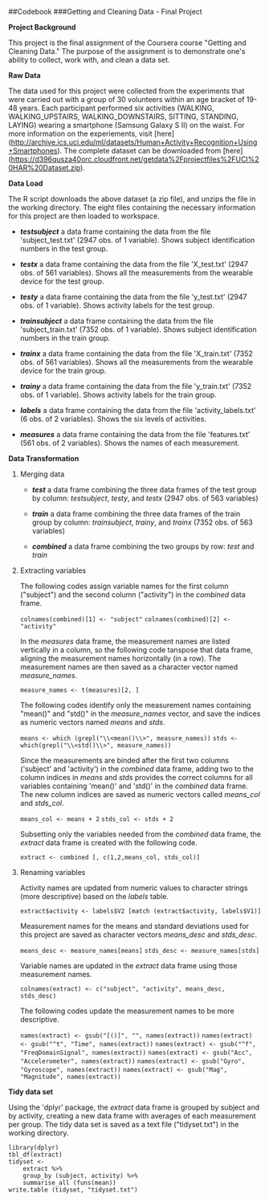 ##Codebook
###Getting and Cleaning Data - Final Project



**Project Background**

This project is the final assignment of the Coursera course "Getting and Cleaning Data." The purpose of the assignment is to demonstrate one's ability to collect, work with, and clean a data set. 


**Raw Data**

The data used for this project were collected from the experiments that were carried out with a group of 30 volunteers within an age bracket of 19-48 years. Each participant performed six activities (WALKING, WALKING_UPSTAIRS, WALKING_DOWNSTAIRS, SITTING, STANDING, LAYING) wearing a smartphone (Samsung Galaxy S II) on the waist. For more information on the experiements, visit [here] (http://archive.ics.uci.edu/ml/datasets/Human+Activity+Recognition+Using+Smartphones).
The complete dataset can be downloaded from [here] (https://d396qusza40orc.cloudfront.net/getdata%2Fprojectfiles%2FUCI%20HAR%20Dataset.zip).

**Data Load**

The R script downloads the above dataset (a zip file), and unzips the file in the working directory. The eight files containing the necessary information for this project are then loaded to workspace. 

- ***testsubject*** a data frame containing the data from the file 'subject_test.txt' (2947 obs. of 1 variable). Shows subject identification numbers in the test group.

- ***testx*** a data frame containing the data from the file 'X_test.txt' (2947 obs. of 561 variables). Shows all the measurements from the wearable device for the test group.

- ***testy*** a data frame containing the data from the file 'y_test.txt' (2947 obs. of 1 variable). Shows activity labels for the test group.

- ***trainsubject*** a data frame containing the data from the file 'subject_train.txt' (7352 obs. of 1 variable). Shows subject identification numbers in the train group.

- ***trainx*** a data frame containing the data from the file 'X_train.txt' (7352 obs. of 561 variables). Shows all the measurements from the wearable device for the train group.

- ***trainy*** a data frame containing the data from the file 'y_train.txt' (7352 obs. of 1 variable). Shows activity labels for the train group.

- ***labels*** a data frame containing the data from the file 'activity_labels.txt' (6 obs. of 2 variables). Shows the six levels of activities.

- ***measures*** a data frame containing the data from the file 'features.txt' (561 obs. of 2 variables). Shows the names of each measurement.


**Data Transformation** 

1. Merging data

	- ***test*** a data frame combining the three data frames of the test group by column: *testsubject*, *testy*, and *testx* (2947 obs. of 563 variables)

	- ***train*** a data frame combining the three data frames of the train group by column: *trainsubject*, *trainy*, and *trainx* (7352 obs. of 563 variables)

	- ***combined*** a data frame combining the two groups by row: *test* and *train*


2. Extracting variables 

	The following codes assign variable names for the first column ("subject") and the second column ("activity") in the *combined* data frame.

	`colnames(combined)[1] <- "subject"`
	`colnames(combined)[2] <- "activity"`

	In the *measures* data frame, the measurement names are listed vertically in a column, so the following code tanspose that data frame, aligning the measurement names horizontally (in a row). The measurement names are then saved as a character vector named *measure_names*.

	`measure_names <- t(measures)[2, ]`

	The following codes identify only the measurement names containing "mean()" and "std()" in the *measure_names* vector, and save the indices as numeric vectors named *means* and *stds*. 

	`means <- which (grepl("\\<mean()\\>", measure_names))`
`stds <- which(grepl("\\<std()\\>", measure_names))`

	Since the measurements are binded after the first two columns ('subject' and 'activity') in the *combined* data frame, adding two to the column indices in *means* and *stds* provides the correct columns for all variables containing 'mean()' and 'std()' in the *combined* data frame. The new column indices are saved as numeric vectors called *means_col* and *stds_col*.

	`means_col <- means + 2` 
	`stds_col <- stds + 2`

	Subsetting only the variables needed from the *combined* data frame, the *extract* data frame is created with the following code.

	`extract <- combined [, c(1,2,means_col, stds_col)]`

3. Renaming variables 

	Activity names are updated from numeric values to character strings (more descriptive) based on the *labels* table.

	`extract$activity <- labels$V2 [match (extract$activity, labels$V1)]`

	Measurement names for the means and standard deviations used for this project are saved as character vectors *means_desc* and *stds_desc*.

	`means_desc <- measure_names[means]`
	`stds_desc <- measure_names[stds]`

	Variable names are updated in the *extract* data frame using those measurement names.

	`colnames(extract) <- c("subject", "activity", means_desc, stds_desc)`

	The following codes update the measurement names to be more descriptive.

	`names(extract) <- gsub("[()]", "", names(extract))`
	`names(extract) <- gsub("^t", "Time", names(extract))`
	`names(extract) <- gsub("^f", "FreqDomainSignal", names(extract))`
	`names(extract) <- gsub("Acc", "Accelerometer", names(extract))`
	`names(extract) <- gsub("Gyro", "Gyroscope", names(extract))`
	`names(extract) <- gsub("Mag", "Magnitude", names(extract))`



**Tidy data set**

Using the 'dplyr' package, the *extract* data frame is grouped by subject and by activity, creating a new data frame with averages of each measurement per group. The tidy data set is saved as a text file ("tidyset.txt") in the working directory.  

	library(dplyr)
	tbl_df(extract)
	tidyset <- 
        extract %>%
        group_by (subject, activity) %>% 
        summarise_all (funs(mean))
	write.table (tidyset, "tidyset.txt")